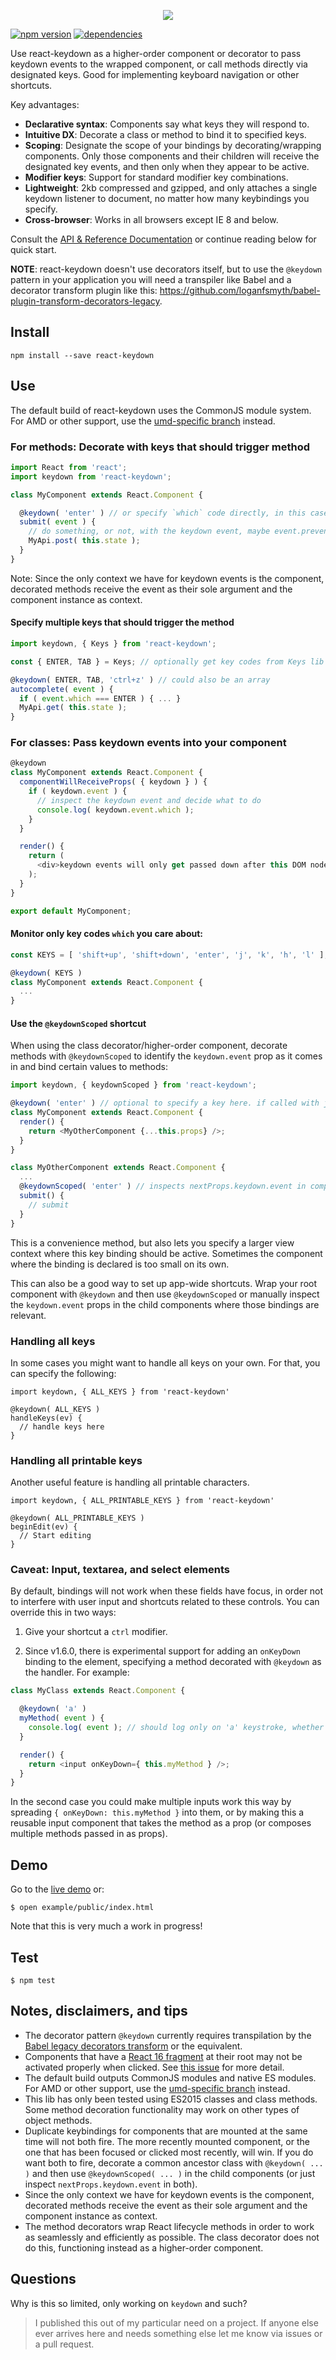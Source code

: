 <p align="center">
  <a href="http://glortho.github.io/react-keydown/example/index.html" target="_blank"><img src="https://raw.githubusercontent.com/glortho/react-keydown/master/example/public/react-keydown-logo.png" /></a>
</p>

[![npm version](https://badge.fury.io/js/react-keydown.svg)](https://badge.fury.io/js/react-keydown)
[![dependencies](https://david-dm.org/glortho/react-keydown.svg)](https://david-dm.org/glortho/react-keydown.svg)

Use react-keydown as a higher-order component or decorator to pass keydown
events to the wrapped component, or call methods directly via designated keys. Good
for implementing keyboard navigation or other shortcuts.

Key advantages:

* **Declarative syntax**: Components say what keys they will respond to.
* **Intuitive DX**: Decorate a class or method to bind it to specified keys.
* **Scoping**: Designate the scope of your bindings by decorating/wrapping components. Only those components and their children will receive the designated key events, and then only when they appear to be active.
* **Modifier keys**: Support for standard modifier key combinations.
* **Lightweight**: 2kb compressed and gzipped, and only attaches a single keydown listener to document, no matter how many keybindings you specify.
* **Cross-browser**: Works in all browsers except IE 8 and below.

Consult the [API & Reference Documentation](https://github.com/jedverity/react-keydown/wiki/API-&-Reference) or continue reading below for quick start.

**NOTE**: react-keydown doesn't use decorators itself, but to use the `@keydown` pattern in your application you will need a transpiler like Babel and a decorator transform plugin like this: https://github.com/loganfsmyth/babel-plugin-transform-decorators-legacy.

## Install

```
npm install --save react-keydown
```

## Use

The default build of react-keydown uses the CommonJS module system. For
AMD or other support, use the [umd-specific
branch](https://github.com/jedverity/react-keydown/tree/master-umd) instead.

### For methods: Decorate with keys that should trigger method

```javascript
import React from 'react';
import keydown from 'react-keydown';

class MyComponent extends React.Component {

  @keydown( 'enter' ) // or specify `which` code directly, in this case 13
  submit( event ) {
    // do something, or not, with the keydown event, maybe event.preventDefault()
    MyApi.post( this.state );
  }
}
```

Note: Since the only context we have for keydown events is the component, decorated methods receive the event as their sole argument and the component instance as context.

#### Specify multiple keys that should trigger the method

```javascript
import keydown, { Keys } from 'react-keydown';

const { ENTER, TAB } = Keys; // optionally get key codes from Keys lib to check against later

@keydown( ENTER, TAB, 'ctrl+z' ) // could also be an array
autocomplete( event ) {
  if ( event.which === ENTER ) { ... }
  MyApi.get( this.state );
}
```

### For classes: Pass keydown events into your component

```javascript
@keydown
class MyComponent extends React.Component {
  componentWillReceiveProps( { keydown } ) {
    if ( keydown.event ) {
      // inspect the keydown event and decide what to do
      console.log( keydown.event.which );
    }
  }

  render() {
    return (
      <div>keydown events will only get passed down after this DOM node mounts or is clicked on</div>
    );
  }
}

export default MyComponent;
```

#### Monitor only key codes `which` you care about:

```javascript
const KEYS = [ 'shift+up', 'shift+down', 'enter', 'j', 'k', 'h', 'l' ];

@keydown( KEYS )
class MyComponent extends React.Component {
  ...
}
```

#### Use the `@keydownScoped` shortcut

When using the class decorator/higher-order component, decorate methods with `@keydownScoped` to identify the `keydown.event` prop as it comes in and bind certain values to methods:

```javascript
import keydown, { keydownScoped } from 'react-keydown';

@keydown( 'enter' ) // optional to specify a key here. if called with just @keydown, all key events will get passed down
class MyComponent extends React.Component {
  render() {
    return <MyOtherComponent {...this.props} />;
  }
}

class MyOtherComponent extends React.Component {
  ...
  @keydownScoped( 'enter' ) // inspects nextProps.keydown.event in componentWillReceiveProps behind the scenes
  submit() {
    // submit
  }
}
```

This is a convenience method, but also lets you specify a larger view context where this key binding should be active. Sometimes the component where the binding is declared is too small on its own.

This can also be a good way to set up app-wide shortcuts. Wrap your root component with `@keydown` and then use  `@keydownScoped` or manually inspect the `keydown.event` props in the child components where those bindings are relevant.

### Handling all keys

In some cases you might want to handle all keys on your own. For that, you can specify the following:

```
import keydown, { ALL_KEYS } from 'react-keydown'

@keydown( ALL_KEYS )
handleKeys(ev) {
  // handle keys here
}
```

### Handling all printable keys

Another useful feature is handling all printable characters.

```
import keydown, { ALL_PRINTABLE_KEYS } from 'react-keydown'

@keydown( ALL_PRINTABLE_KEYS )
beginEdit(ev) {
  // Start editing
}
```

### Caveat: Input, textarea, and select elements

By default, bindings will not work when these fields have focus, in order not to interfere with user input and shortcuts related to these controls. You can override this in two ways:

1. Give your shortcut a `ctrl` modifier.

2. Since v1.6.0, there is experimental support for adding an `onKeyDown` binding to the element, specifying a method decorated with `@keydown` as the handler. For example:

```javascript
class MyClass extends React.Component {

  @keydown( 'a' )
  myMethod( event ) {
    console.log( event ); // should log only on 'a' keystroke, whether input is focused or not
  }

  render() {
    return <input onKeyDown={ this.myMethod } />;
  }
}
```

In the second case you could make multiple inputs work this way by spreading `{ onKeyDown: this.myMethod }` into them, or by making this a reusable input component that takes the method as a prop (or composes multiple methods passed in as props).

## Demo

Go to the [live
demo](http://glortho.github.io/react-keydown/example/index.html) or:

```
$ open example/public/index.html
```

Note that this is very much a work in progress!

## Test

```
$ npm test
```


## Notes, disclaimers, and tips

* The decorator pattern `@keydown` currently requires transpilation by
  the [Babel legacy decorators transform](https://github.com/loganfsmyth/babel-plugin-transform-decorators-legacy) or the equivalent.
* Components that have a [React 16 fragment](https://reactjs.org/docs/fragments.html) at their root may not be activated properly when clicked. See [this issue](https://github.com/glortho/react-keydown/issues/80) for more detail.
* The default build outputs CommonJS modules and native ES modules. For AMD or other support, use the
  [umd-specific
  branch](https://github.com/glortho/react-keydown/tree/master-umd) instead.
* This lib has only been tested using ES2015 classes and class methods. Some method decoration
  functionality may work on other types of object methods.
* Duplicate keybindings for components that are mounted at the same time will
  not both fire. The more recently mounted component, or the one that has been
  focused or clicked most recently, will win. If you do want both to fire,
  decorate a common ancestor class with `@keydown( ... )` and then use
  `@keydownScoped( ... )` in the child components (or just inspect
  `nextProps.keydown.event` in both).
* Since the only context we have for keydown events is the component, decorated
  methods receive the event as their sole argument and the component instance as
  context.
* The method decorators wrap React lifecycle methods in order to work
  as seamlessly and efficiently as possible. The class decorator does not do
  this, functioning instead as a higher-order component.

## Questions

Why is this so limited, only working on `keydown` and such?

> I published this out of my particular need on a project. If anyone else ever
arrives here and needs something else let me know via issues or a pull request.

